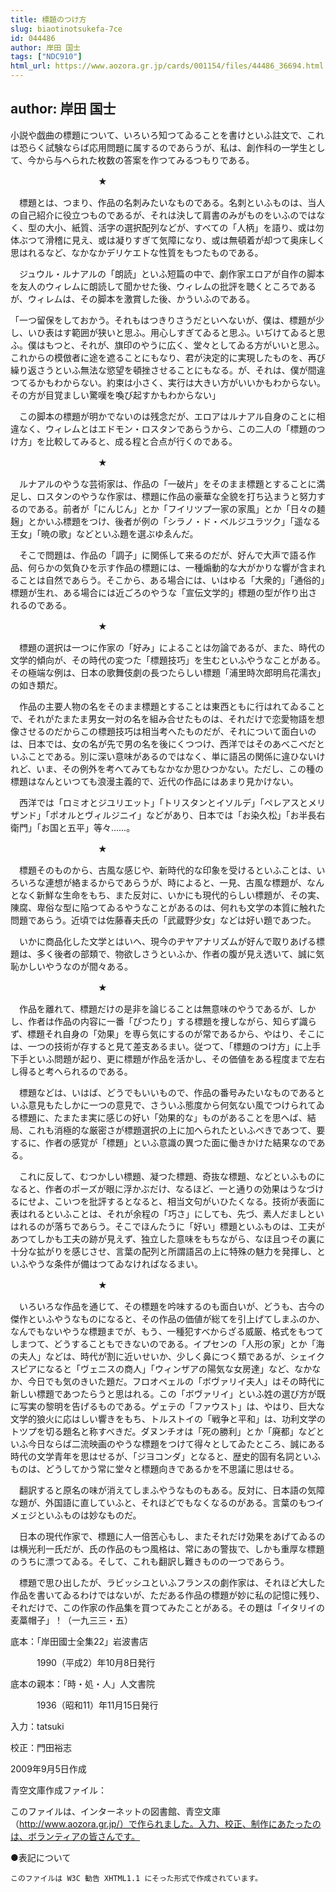 ```yaml
---
title: 標題のつけ方
slug: biaotinotsukefa-7ce
id: 044486
author: 岸田 国士
tags: ["NDC910"]
html_url: https://www.aozora.gr.jp/cards/001154/files/44486_36694.html
---
```


## author: 岸田 国士

小説や戯曲の標題について、いろいろ知つてゐることを書けといふ註文で、これは恐らく試験ならば応用問題に属するのであらうが、私は、創作科の一学生として、今から与へられた枚数の答案を作つてみるつもりである。



　　　　　　　　　　★

　標題とは、つまり、作品の名刺みたいなものである。名刺といふものは、当人の自己紹介に役立つものであるが、それは決して肩書のみがものをいふのではなく、型の大小、紙質、活字の選択配列などが、すべての「人柄」を語り、或は勿体ぶつて滑稽に見え、或は凝りすぎて気障になり、或は無頓着が却つて奥床しく思はれるなど、なかなかデリケエトな性質をもつたものである。

　ジュウル・ルナアルの「朗読」といふ短篇の中で、劇作家エロアが自作の脚本を友人のウィレムに朗読して聞かせた後、ウィレムの批評を聴くところであるが、ウィレムは、その脚本を激賞した後、かういふのである。


「一つ留保をしておかう。それもはつきりさうだといへないが、僕は、標題が少し、いひ表はす範囲が狭いと思ふ。用心しすぎてゐると思ふ。いぢけてゐると思ふ。僕はもつと、それが、旗印のやうに広く、堂々としてゐる方がいいと思ふ。これからの模倣者に途を遮ることにもなり、君が決定的に実現したものを、再び繰り返さうといふ無法な慾望を頓挫させることにもなる。が、それは、僕が間違つてるかもわからない。約束は小さく、実行は大きい方がいいかもわからない。その方が目覚ましい驚嘆を喚び起すかもわからない」



　この脚本の標題が明かでないのは残念だが、エロアはルナアル自身のことに相違なく、ウィレムとはエドモン・ロスタンであらうから、この二人の「標題のつけ方」を比較してみると、成る程と合点が行くのである。

　　　　　　　　　　★

　ルナアルのやうな芸術家は、作品の「一破片」をそのまま標題とすることに満足し、ロスタンのやうな作家は、標題に作品の豪華な全貌を打ち込まうと努力するのである。前者が「にんじん」とか「フイリツプ一家の家風」とか「日々の麺麹」とかいふ標題をつけ、後者が例の「シラノ・ド・ベルジユラツク」「遥なる王女」「暁の歌」などといふ題を選ぶゆゑんだ。

　そこで問題は、作品の「調子」に関係して来るのだが、好んで大声で語る作品、何らかの気負ひを示す作品の標題には、一種煽動的な大がかりな響が含まれることは自然であらう。そこから、ある場合には、いはゆる「大衆的」「通俗的」標題が生れ、ある場合には近ごろのやうな「宣伝文学的」標題の型が作り出されるのである。

　　　　　　　　　　★

　標題の選択は一つに作家の「好み」によることは勿論であるが、また、時代の文学的傾向が、その時代の変つた「標題技巧」を生むといふやうなことがある。その極端な例は、日本の歌舞伎劇の長つたらしい標題「浦里時次郎明烏花濡衣」の如き類だ。

　作品の主要人物の名をそのまま標題とすることは東西ともに行はれてゐることで、それがたまたま男女一対の名を組み合せたものは、それだけで恋愛物語を想像させるのだからこの標題技巧は相当考へたものだが、それについて面白いのは、日本では、女の名が先で男の名を後にくつつけ、西洋ではそのあべこべだといふことである。別に深い意味があるのではなく、単に語呂の関係に違ひないけれど、いま、その例外を考へてみてもなかなか思ひつかない。ただし、この種の標題はなんといつても浪漫主義的で、近代の作品にはあまり見かけない。

　西洋では「ロミオとジユリエット」「トリスタンとイソルデ」「ペレアスとメリザンド」「ポオルとヴィルジニイ」などがあり、日本では「お染久松」「お半長右衛門」「お国と五平」等々……。

　　　　　　　　　　★

　標題そのものから、古風な感じや、新時代的な印象を受けるといふことは、いろいろな連想が絡まるからであらうが、時によると、一見、古風な標題が、なんとなく新鮮な生命をもち、また反対に、いかにも現代的らしい標題が、その実、陳腐、卑俗な型に陥つてゐるやうなことがあるのは、何れも文学の本質に触れた問題であらう。近頃では佐藤春夫氏の「武蔵野少女」などは好い題であつた。

　いかに商品化した文学とはいへ、現今のヂヤアナリズムが好んで取りあげる標題は、多く後者の部類で、物欲しさうといふか、作者の腹が見え透いて、誠に気恥かしいやうなのが間々ある。

　　　　　　　　　　★

　作品を離れて、標題だけの是非を論じることは無意味のやうであるが、しかし、作者は作品の内容に一番「ぴつたり」する標題を捜しながら、知らず識らず、標題それ自身の「効果」を専ら気にするのが常であるから、やはり、そこには、一つの技術が存すると見て差支あるまい。従つて、「標題のつけ方」に上手下手といふ問題が起り、更に標題が作品を活かし、その価値をある程度まで左右し得ると考へられるのである。

　標題などは、いはば、どうでもいいもので、作品の番号みたいなものであるといふ意見もたしかに一つの意見で、さういふ態度から何気ない風でつけられてゐる標題に、たまたま実に感じの好い「効果的な」ものがあることを思へば、結局、これも消極的な厳密さが標題選択の上に加へられたといふべきであつて、要するに、作者の感覚が「標題」といふ意識の異つた面に働きかけた結果なのである。

　これに反して、むつかしい標題、凝つた標題、奇抜な標題、などといふものになると、作者のポーズが眼に浮かぶだけ、なるほど、一と通りの効果はうなづけるにせよ、こいつを批評するとなると、相当文句がいひたくなる。技術が表面に表はれるといふことは、それが余程の「巧さ」にしても、先づ、素人だましといはれるのが落ちであらう。そこでほんたうに「好い」標題といふものは、工夫があつてしかも工夫の跡が見えず、独立した意味をもちながら、なほ且つその裏に十分な拡がりを感じさせ、言葉の配列と所謂語呂の上に特殊の魅力を発揮し、といふやうな条件が備はつてゐなければなるまい。

　　　　　　　　　　★

　いろいろな作品を通じて、その標題を吟味するのも面白いが、どうも、古今の傑作といふやうなものになると、その作品の価値が総てを引上げてしまふのか、なんでもないやうな標題までが、もう、一種犯すべからざる威厳、格式をもつてしまつて、どうすることもできないのである。イプセンの「人形の家」とか「海の夫人」などは、時代が割に近いせいか、少しく鼻につく類であるが、シェイクスピアになると「ヴェニスの商人」「ウィンザアの陽気な女房達」など、なかなか、今日でも気のきいた題だ。フロオベェルの「ボヴァリイ夫人」はその時代に新しい標題であつたらうと思はれる。この「ボヴァリイ」といふ姓の選び方が既に写実の黎明を告げるものである。ゲェテの「ファウスト」は、やはり、巨大な文学的狼火に応はしい響きをもち、トルストイの「戦争と平和」は、功利文学のトツプを切る題名と称すべきだ。ダヌンチオは「死の勝利」とか「廃都」などといふ今日ならば二流映画のやうな標題をつけて得々としてゐたところ、誠にある時代の文学青年を思はせるが、「ジヨコンダ」となると、歴史的固有名詞といふものは、どうしてかう常に堂々と標題向きであるかを不思議に思はせる。

　翻訳すると原名の味が消えてしまふやうなものもある。反対に、日本語の気障な題が、外国語に直していふと、それほどでもなくなるのがある。言葉のもつイメェジといふものは妙なものだ。

　日本の現代作家で、標題に人一倍苦心もし、またそれだけ効果をあげてゐるのは横光利一氏だが、氏の作品のもつ風格は、常にあの警抜で、しかも重厚な標題のうちに漂つてゐる。そして、これも翻訳し難きものの一つであらう。

　標題で思ひ出したが、ラビッシユといふフランスの劇作家は、それほど大した作品を書いてゐるわけではないが、ただある作品の標題が妙に私の記憶に残り、それだけで、この作家の作品集を買つてみたことがある。その題は「イタリイの麦藁帽子」！（一九三三・五）













底本：「岸田國士全集22」岩波書店


　　　1990（平成2）年10月8日発行

底本の親本：「時・処・人」人文書院

　　　1936（昭和11）年11月15日発行

入力：tatsuki

校正：門田裕志

2009年9月5日作成

青空文庫作成ファイル：

このファイルは、インターネットの図書館、青空文庫（http://www.aozora.gr.jp/）で作られました。入力、校正、制作にあたったのは、ボランティアの皆さんです。











●表記について


	このファイルは W3C 勧告 XHTML1.1 にそった形式で作成されています。